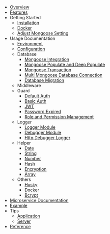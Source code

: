 <!-- docs/_sidebar.md -->

- [Overview](overview.md)
- [Features](features.md)
- Getting Started
    - [Installation](/getting-started/readme.md)
    - [Docker](/getting-started/docker.md)
    - [Adjust Mongoose Setting](/getting-started/adjust-mongoose-setting.md)
- Usage Documentation
    - [Environment](/usage/readme.md)
    - [Configuration](/usage/configuration.md)
    - Database
        - [Mongoose Integration](/usage/database/mongoose-integration.md)
        - [Mongoose Populate and Deep Populate](/usage/database/mongoose-populate-and-deep-populate.md)
        - [Mongoose Transaction](/usage/database/mongoose-transaction.md)
        - [Multi Mongoose Database Connection](/usage/database/multi-mongoose-database-connection.md)
        - [Database Migration](/usage/database/database-migration.md)
    - Middleware
    - Guard
        - [Default Auth](/usage/guard/default-auth.md)
        - [Basic Auth](/usage/guard/basic-auth.md)
        - [JWT](/usage/guard/jwt.md)
        - [Password Expired](/usage/guard/password-expired.md)
        - [Role and Permission Management](/usage/guard/role-and-permission-management.md)
    - Logger
        - [Logger Module](/usage/logger/logger-module.md)
        - [Debugger Module](/usage/logger/debugger-module.md)
        - [Http Debugger Logger](/usage/logger/http-debugger-logger.md)
    - Helper
        - [Date](/usage/helper/date.md)
        - [String](/usage/helper/string.md)
        - [Number](/usage/helper/number.md)
        - [Hash](/usage/helper/hash.md)
        - [Encryption](/usage/helper/encryption.md)
        - [Array](/usage/helper/array.md)
    - Others
        - [Husky](/usage/others/husky.md)
        - [Docker](/usage/others/docker.md)
        - [Bcrypt](/usage/others/bcrypt.md)
- [Microservice Documentation](/microservice/readme.md)
- [Example](example.md)
- Tips
    - [Application](/tips/readme.md)
    - [Server](/tips/server.md)
- [Reference](reference.md)